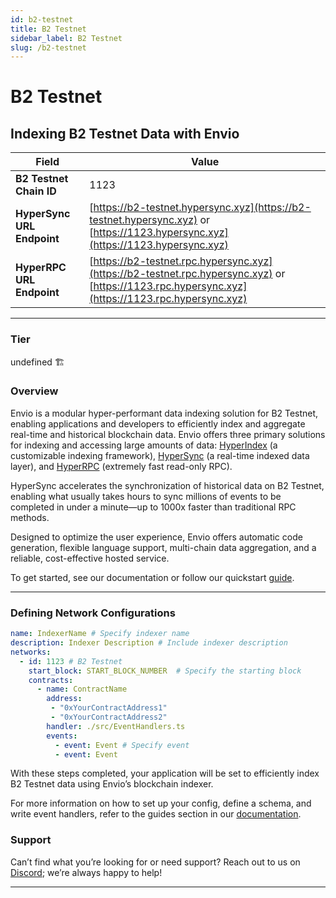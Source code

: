 ```yaml
---
id: b2-testnet
title: B2 Testnet
sidebar_label: B2 Testnet
slug: /b2-testnet
---
```


# B2 Testnet

## Indexing B2 Testnet Data with Envio

| **Field**                     | **Value**                                                                                          |
|-------------------------------|----------------------------------------------------------------------------------------------------|
| **B2 Testnet Chain ID**     | 1123                                                                                            |
| **HyperSync URL Endpoint**    | [https://b2-testnet.hypersync.xyz](https://b2-testnet.hypersync.xyz) or [https://1123.hypersync.xyz](https://1123.hypersync.xyz) |
| **HyperRPC URL Endpoint**     | [https://b2-testnet.rpc.hypersync.xyz](https://b2-testnet.rpc.hypersync.xyz) or [https://1123.rpc.hypersync.xyz](https://1123.rpc.hypersync.xyz) |

---

### Tier

undefined 🏗️

### Overview

Envio is a modular hyper-performant data indexing solution for B2 Testnet, enabling applications and developers to efficiently index and aggregate real-time and historical blockchain data. Envio offers three primary solutions for indexing and accessing large amounts of data: [HyperIndex](/docs/HyperIndex/overview) (a customizable indexing framework), [HyperSync](/docs/HyperSync/overview) (a real-time indexed data layer), and [HyperRPC](/docs/HyperRPC/overview-hyperrpc) (extremely fast read-only RPC).

HyperSync accelerates the synchronization of historical data on B2 Testnet, enabling what usually takes hours to sync millions of events to be completed in under a minute—up to 1000x faster than traditional RPC methods.

Designed to optimize the user experience, Envio offers automatic code generation, flexible language support, multi-chain data aggregation, and a reliable, cost-effective hosted service.

To get started, see our documentation or follow our quickstart [guide](/docs/HyperIndex/contract-import).

---

### Defining Network Configurations

```yaml
name: IndexerName # Specify indexer name
description: Indexer Description # Include indexer description
networks:
  - id: 1123 # B2 Testnet  
    start_block: START_BLOCK_NUMBER  # Specify the starting block
    contracts:
      - name: ContractName
        address:
         - "0xYourContractAddress1"
         - "0xYourContractAddress2"
        handler: ./src/EventHandlers.ts
        events:
          - event: Event # Specify event
          - event: Event
```

With these steps completed, your application will be set to efficiently index B2 Testnet data using Envio’s blockchain indexer.

For more information on how to set up your config, define a schema, and write event handlers, refer to the guides section in our [documentation](/docs/HyperIndex/configuration-file).

### Support

Can’t find what you’re looking for or need support? Reach out to us on [Discord](https://discord.com/invite/Q9qt8gZ2fX); we’re always happy to help!

---
